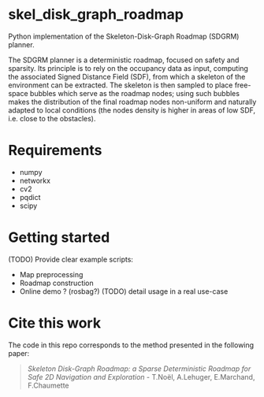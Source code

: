 # skel_disk_graph_roadmap
Python implementation of the Skeleton-Disk-Graph Roadmap (SDGRM) planner.

The SDGRM planner is a deterministic roadmap, focused on safety and sparsity. Its principle is to rely on the occupancy data as input, computing the associated Signed Distance Field (SDF), from which a skeleton of the environment can be extracted.
The skeleton is then sampled to place free-space bubbles which serve as the roadmap nodes; using such bubbles makes the distribution of the final roadmap nodes non-uniform and naturally adapted to local conditions (the nodes density is higher in areas of low SDF, i.e. close to the obstacles).

# Requirements
- numpy
- networkx
- cv2
- pqdict
- scipy

# Getting started
(TODO) Provide clear example scripts:
- Map preprocessing
- Roadmap construction
- Online demo ? (rosbag?)
(TODO) detail usage in a real use-case

# Cite this work
The code in this repo corresponds to the method presented in the following paper:
> *Skeleton Disk-Graph Roadmap: a Sparse Deterministic Roadmap for Safe 2D Navigation and Exploration* - T.Noël, A.Lehuger, E.Marchand, F.Chaumette
